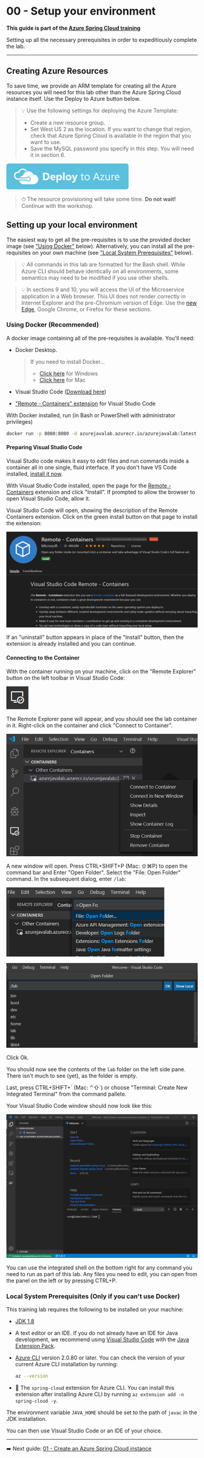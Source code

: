 # 00 - Setup your environment

__This guide is part of the [Azure Spring Cloud training](../README.md)__

Setting up all the necessary prerequisites in order to expeditiously complete the lab.

---

## Creating Azure Resources

To save time, we provide an ARM template for creating all the Azure resources you will need for this lab other than the Azure Spring Cloud instance itself. Use the Deploy to Azure button below.

> 💡 Use the following settings for deploying the Azure Template:
>
> * Create a new resource group.
> * Set West US 2 as the location. If you want to change that region, check that Azure Spring Cloud is available in the region that you want to use.
> * Save the MySQL password you specify in this step. You will need it in section 6.

[![Deploy to Azure](media/deploybutton.svg)](https://portal.azure.com/#create/Microsoft.Template/uri/https%3A%2F%2Fraw.githubusercontent.com%2Fmicrosoft%2Fazure-spring-cloud-training%2Fmaster%2F00-setup-your-environment%2Fazuredeploy.json?WT.mc_id=azurespringcloud-github-judubois)

>⏱ The resource provisioning will take some time. __Do not wait!__ Continue with the workshop.

## Setting up your local environment

 The easiest way to get all the pre-requisites is to use the provided docker image (see ["Using Docker"](#using-docker) below). Alternatively, you can install all the pre-requisites on your own machine (see ["Local System Prerequisites"](#local-system-prerequisites) below).

> 💡 All commands in this lab are formatted for the Bash shell. While Azure CLI should behave identically on all environments, some semantics may need to be modified if you use other shells.

> 💡 In sections 9 and 10, you will access the UI of the Microservice application in a Web browser. This UI does not render correctly in Internet Explorer and the pre-Chromium version of Edge. Use the [new Edge](https://microsoft.com/edge/?WT.mc_id=azurespringcloud-github-judubois), Google Chrome, or Firefox for these sections.

### Using Docker (Recommended)

A docker image containing all of the pre-requisites is available. You'll need:

* Docker Desktop.
  > If you need to install Docker...
  > - [Click here](https://download.docker.com/win/stable/Docker%20Desktop%20Installer.exe) for Windows
  > - [Click here](https://download.docker.com/mac/stable/Docker.dmg) for Mac

* Visual Studio Code ([Download here](https://code.visualstudio.com/?WT.mc_id=azurespringcloud-github-judubois))
* ["Remote - Containers" extension](https://marketplace.visualstudio.com/items?itemName=ms-vscode-remote.remote-containers&WT.mc_id=azurespringcloud-github-judubois) for Visual Studio Code

With Docker installed, run (in Bash or PowerShell with administrator privileges)

```bash
docker run -p 8080:8080 -d azurejavalab.azurecr.io/azurejavalab:latest
```

#### Preparing Visual Studio Code

Visual Studio code makes it easy to edit files and run commands inside a container all in one single, fluid interface. If you don't have VS Code installed, [install it now](https://code.visualstudio.com).

With Visual Studio Code installed, open the page for the [Remote - Containers](https://marketplace.visualstudio.com/items?itemName=ms-vscode-remote.remote-containers&WT.mc_id=azurespringcloud-github-judubois) extension and click "Install". If prompted to allow the browser to open Visual Studio Code, allow it.

Visual Studio Code will open, showing the description of the Remote Containers extension. Click on the green install button on that page to install the extension:

![Visual Studio Code extension page](media/01-remote-containers-extension-install-page.png)

If an "uninstall" button appears in place of the "Install" button, then the extension is already installed and you can continue.

#### Connecting to the Container

With the container running on your machine, click on the "Remote Explorer" button on the left toolbar in Visual Studio Code:

![Remote explorer button](media/02-remote-explorer-button.png)

The Remote Explorer pane will appear, and you should see the lab container in it. Right-click on the container and click "Connect to Container".

![Remote explorer pane](media/03-remote-explorer-pane.png)

A new window will open. Press CTRL+SHIFT+P (Mac: ⇧⌘P) to open the command bar and Enter "Open Folder". Select the "File: Open Folder" command. In the subsequent dialog, enter `/lab`:

![Open Folder](media/04-open-folder.png)

![Select the remote folder](media/05-selecting-folder.png)

Click Ok.

You should now see the contents of the `lab` folder on the left side pane. There isn't much to see (yet), as the folder is empty.

Last, press CTRL+SHIFT+\` (Mac: ⌃⇧`) or choose "Terminal: Create New Integrated Terminal" from the command pallete.

Your Visual Studio Code window should now look like this:

![Visual Studio Code - Remote](media/06-container-vscode.png)

You can use the integrated shell on the bottom right for any command you need to run as part of this lab. Any files you need to edit, you can open from the panel on the left or by pressing CTRL+P.

### Local System Prerequisites (Only if you can't use Docker)

This training lab requires the following to be installed on your machine:

* [JDK 1.8](https://www.azul.com/downloads/azure-only/zulu/?&version=java-8-lts&architecture=x86-64-bit&package=jdk)
* A text editor or an IDE. If you do not already have an IDE for Java development, we recommend using [Visual Studio Code](https://code.visualstudio.com/?WT.mc_id=azurespringcloud-github-judubois) with the [Java Extension Pack](https://marketplace.visualstudio.com/items?itemName=vscjava.vscode-java-pack&WT.mc_id=azurespringcloud-github-judubois).
* [Azure CLI](https://docs.microsoft.com/en-us/cli/azure/install-azure-cli?view=azure-cli-latest&WT.mc_id=azurespringcloud-github-judubois) version 2.0.80 or later. You can check the version of your current Azure CLI installation by running:

  ```bash
  az --version
  ```

* 🚧 The `spring-cloud` extension for Azure CLI. You can install this extension after installing Azure CLI by running `az extension add -n spring-cloud -y`.

The environment variable `JAVA_HOME` should be set to the path of `javac` in the JDK installation.

You can then use Visual Studio Code or an IDE of your choice.

---

➡️ Next guide: [01 - Create an Azure Spring Cloud instance](../01-create-an-azure-spring-cloud-instance/README.md)
